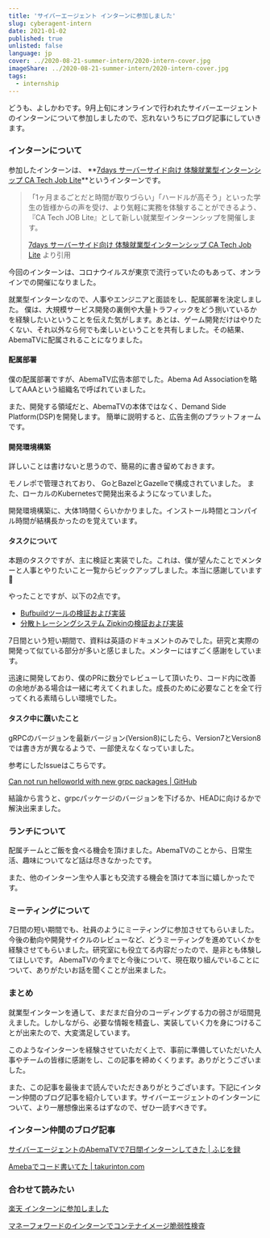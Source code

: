 ```yaml
---
title: 'サイバーエージェント インターンに参加しました'
slug: cyberagent-intern
date: 2021-01-02
published: true
unlisted: false
language: jp
cover: ../2020-08-21-summer-intern/2020-intern-cover.jpg
imageShare: ../2020-08-21-summer-intern/2020-intern-cover.jpg
tags:
  - internship
---
```


どうも、よしかわです。9月上旬にオンラインで行われたサイバーエージェントのインターンについて参加しましたので、忘れないうちにブログ記事にしていきます。

### インターンについて

参加したインターンは、 **[7days サーバーサイド向け 体験就業型インターンシップ CA Tech Job Lite](https://www.cyberagent.co.jp/careers/students/event/detail/id=24424)**というインターンです。

> 「1ヶ月まるごとだと時間が取りづらい」「ハードルが高そう」といった学生の皆様からの声を受け、より気軽に実務を体験することができるよう、『CA Tech JOB Lite』として新しい就業型インターンシップを開催します。
>
> [7days サーバーサイド向け 体験就業型インターンシップ CA Tech Job Lite](https://www.cyberagent.co.jp/careers/students/event/detail/id=24424) より引用

今回のインターンは、コロナウイルスが東京で流行っていたのもあって、オンラインでの開催になりました。

就業型インターンなので、人事やエンジニアと面談をし、配属部署を決定しました。
僕は、大規模サービス開発の裏側や大量トラフィックをどう捌いているかを経験したいということを伝えた気がします。あとは、ゲーム開発だけはやりたくない、それ以外なら何でも楽しいということを共有しました。その結果、AbemaTVに配属されることになりました。

#### 配属部署

僕の配属部署ですが、AbemaTV広告本部でした。Abema Ad Associationを略してAAAという組織名で呼ばれていました。

また、開発する領域だと、AbemaTVの本体ではなく、Demand Side Platform(DSP)を開発します。
簡単に説明すると、広告主側のプラットフォームです。

#### 開発環境構築

詳しいことは書けないと思うので、簡易的に書き留めておきます。

モノレポで管理されており、 GoとBazelとGazelleで構成されていました。
また、ローカルのKubernetesで開発出来るようになっていました。

開発環境構築に、大体1時間くらいかかりました。インストール時間とコンパイル時間が結構長かったのを覚えています。

#### タスクについて

本題のタスクですが、主に検証と実装でした。これは、僕が望んたことでメンターと人事とやりたいこと一覧からピックアップしました。本当に感謝しています🙏

やったことですが、以下の2点です。

- [Bufbuildツールの検証および実装](https://yoshikawa.dev/bufbuild)
- [分散トレーシングシステム Zipkinの検証および実装](https://yoshikawa.dev/zipkin)

7日間という短い期間で、資料は英語のドキュメントのみでした。研究と実際の開発って似ている部分が多いと感じました。メンターにはすごく感謝をしています。

迅速に開発しており、僕のPRに数分でレビューして頂いたり、コード内に改善の余地がある場合は一緒に考えてくれました。成長のために必要なことを全て行ってくれる素晴らしい環境でした。

#### タスク中に躓いたこと

gRPCのバージョンを最新バージョン(Version8)にしたら、Version7とVersion8では書き方が異なるようで、一部使えなくなっていました。

参考にしたIssueはこちらです。

[Can not run helloworld with new grpc packages | GitHub](https://github.com/grpc/grpc-go/issues/3853)

結論から言うと、grpcパッケージのバージョンを下げるか、HEADに向けるかで解決出来ました。

### ランチについて

配属チームとご飯を食べる機会を頂けました。AbemaTVのことから、日常生活、趣味についてなど話は尽きなかったです。

また、他のインターン生や人事とも交流する機会を頂けて本当に嬉しかったです。

### ミーティングについて

7日間の短い期間でも、社員のようにミーティングに参加させてもらいました。
今後の動向や開発サイクルのレビューなど、どうミーティングを進めていくかを経験させてもらいました。研究室にも役立てる内容だったので、是非とも体験してほしいです。
AbemaTVの今までと今後について、現在取り組んでいることについて、ありがたいお話を聞くことが出来ました。

### まとめ

就業型インターンを通して、まだまだ自分のコーディングする力の弱さが垣間見えました。しかしながら、必要な情報を精査し、実装していく力を身につけることが出来たので、大変満足しています。

このようなインターンを経験させていただく上で、事前に準備していただいた人事やチームの皆様に感謝をし、この記事を締めくくります。ありがとうございました。

また、この記事を最後まで読んでいただきありがとうございます。下記にインターン仲間のブログ記事を紹介しています。サイバーエージェントのインターンについて、より一層想像出来るはずなので、ぜひ一読すべきです。

### インターン仲間のブログ記事

[サイバーエージェントのAbemaTVで7日間インターンしてきた | ふじを録](https://ffjlabo.netlify.app/intern-at-abematv-for-7days)

[Amebaでコード書いてた | takurinton.com](https://www.takurinton.com/post/18)

### 合わせて読みたい

[楽天 インターンに参加しました](https://yoshikawa.dev/rakuten-intern)

[マネーフォワードのインターンでコンテナイメージ脆弱性検査](https://yoshikawa.dev/moneyforward-intern)
